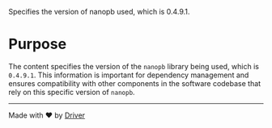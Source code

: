 <!--------------------------------------------------------------------------------->
<!-- IMPORTANT: This file is auto-generated by Driver (https://driver.ai). -------->
<!-- Manual edits may be overwritten on future commits. --------------------------->
<!--------------------------------------------------------------------------------->

Specifies the version of nanopb used, which is 0.4.9.1.

# Purpose
The content specifies the version of the `nanopb` library being used, which is `0.4.9.1`. This information is important for dependency management and ensures compatibility with other components in the software codebase that rely on this specific version of `nanopb`.

---
Made with ❤️ by [Driver](https://www.driver.ai/)